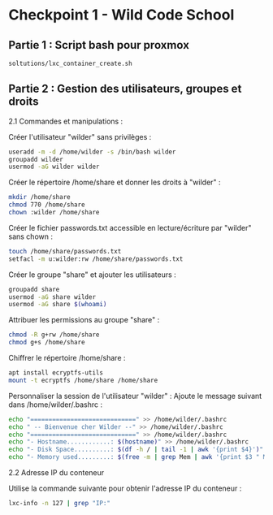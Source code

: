 # Checkpoint 1 - Wild Code School

## Partie 1 : Script bash pour proxmox

```bash
soltutions/lxc_container_create.sh
```

## Partie 2 : Gestion des utilisateurs, groupes et droits
2.1 Commandes et manipulations :

Créer l'utilisateur "wilder" sans privilèges :

```bash
useradd -m -d /home/wilder -s /bin/bash wilder
groupadd wilder
usermod -aG wilder wilder
```

Créer le répertoire /home/share et donner les droits à "wilder" :

```bash
mkdir /home/share
chmod 770 /home/share
chown :wilder /home/share
```

Créer le fichier passwords.txt accessible en lecture/écriture par "wilder" sans chown :

```bash
touch /home/share/passwords.txt
setfacl -m u:wilder:rw /home/share/passwords.txt
```

Créer le groupe "share" et ajouter les utilisateurs :

```bash
groupadd share
usermod -aG share wilder
usermod -aG share $(whoami)
```

Attribuer les permissions au groupe "share" :

```bash
chmod -R g+rw /home/share
chmod g+s /home/share
```

Chiffrer le répertoire /home/share :

```bash
apt install ecryptfs-utils
mount -t ecryptfs /home/share /home/share
```

Personnaliser la session de l'utilisateur "wilder" : Ajoute le message suivant dans /home/wilder/.bashrc :

```bash
echo "=============================" >> /home/wilder/.bashrc
echo " -- Bienvenue cher Wilder --" >> /home/wilder/.bashrc
echo "=============================" >> /home/wilder/.bashrc
echo "- Hostname............: $(hostname)" >> /home/wilder/.bashrc
echo "- Disk Space..........: $(df -h / | tail -1 | awk '{print $4}')" >> /home/wilder/.bashrc
echo "- Memory used.........: $(free -m | grep Mem | awk '{print $3 " MB"}')" >> /home/wilder/.bashrc
```

2.2 Adresse IP du conteneur

Utilise la commande suivante pour obtenir l'adresse IP du conteneur :
```bash
lxc-info -n 127 | grep "IP:"
```

